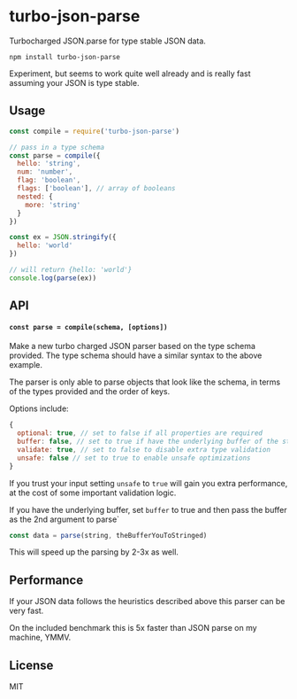 # turbo-json-parse

Turbocharged JSON.parse for type stable JSON data.

```
npm install turbo-json-parse
```

Experiment, but seems to work quite well already
and is really fast assuming your JSON is type stable.

## Usage

``` js
const compile = require('turbo-json-parse')

// pass in a type schema
const parse = compile({
  hello: 'string',
  num: 'number',
  flag: 'boolean',
  flags: ['boolean'], // array of booleans
  nested: {
    more: 'string'
  }
})

const ex = JSON.stringify({
  hello: 'world'
})

// will return {hello: 'world'}
console.log(parse(ex))
```

## API

#### `const parse = compile(schema, [options])`

Make a new turbo charged JSON parser based on the type schema provided.
The type schema should have a similar syntax to the above example.

The parser is only able to parse objects that look like the schema,
in terms of the types provided and the order of keys.

Options include:

```js
{
  optional: true, // set to false if all properties are required
  buffer: false, // set to true if have the underlying buffer of the string you wanna parse
  validate: true, // set to false to disable extra type validation
  unsafe: false // set to true to enable unsafe optimizations
}
```

If you trust your input setting `unsafe` to `true` will gain you extra performance, at the cost of some important validation logic.

If you have the underlying buffer, set `buffer` to true and then pass the buffer as the 2nd argument to parse`

```js
const data = parse(string, theBufferYouToStringed)
```

This will speed up the parsing by 2-3x as well.

## Performance

If your JSON data follows the heuristics described above this parser can be very fast.

On the included benchmark this is 5x faster than JSON parse on my machine, YMMV.

## License

MIT
